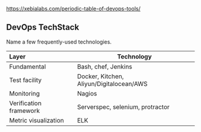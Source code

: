 https://xebialabs.com/periodic-table-of-devops-tools/

## DevOps TechStack
Name a few frequently-used technologies.

| Layer  | Technology   |
|:------------- | -------------   |
| Fundamental | Bash, chef, Jenkins   |
| Test facility | Docker, Kitchen, Aliyun/Digitalocean/AWS   |
| Monitoring | Nagios   |
| Verification framework | Serverspec, selenium, protractor   |
| Metric visualization | ELK   |
